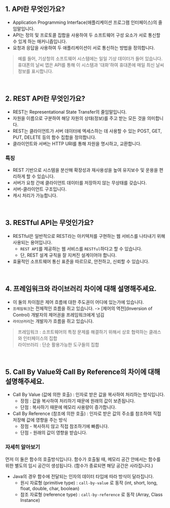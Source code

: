 ## 1. API란 무엇인가요?
* Application Programming Interface(애플리케이션 프로그램 인터페이스)의 줄임말입니다.
* API는 정의 및 프로토콜 집합을 사용하여 두 소프트웨어 구성 요소가 서로 통신할 수 있게 하는 매커니즘입니다.
* 요청과 응답을 사용하여 두 애플리케이션이 서로 통신하는 방법을 정의합니다.

> 예를 들어, 기상청의 소프트웨어 시스템에는 일일 기상 데이터가 들어 있습니다. <br> 휴대폰의 날씨 앱은 API를 통해 이 시스템과 '대화'하여 휴대폰에 매일 최신 날씨 정보를 표시합니다.

<br>

## 2. REST API란 무엇인가요?
* REST는 Representational State Transfer의 줄임말입니다.
* 자원을 이름으로 구분하여 해당 자원의 상태(정보)를 주고 받는 모든 것을 의미합니다.
* REST는 클라이언트가 서버 데이터에 엑세스하는 데 사용할 수 있는 POST, GET, PUT, DELETE 등의 함수 집합을 정의합니다.
* 클라이언트와 서버는 HTTP URI를 통해 자원을 명시하고, 교환합니다.

### 특징
* REST 기반으로 시스템을 분산해 확장성과 재사용성을 높여 유지보수 및 운용을 편리하게 할 수 있습니다.
* 서버가 요청 간에 클라이언트 데이터를 저장하지 않는 무상태를 갖습니다.
* 서버-클라이언트 구조입니다.
* 캐시 처리가 가능합니다.

<br>

## 3. RESTful API는 무엇인가요?
* RESTful은 일반적으로 REST라는 아키텍처를 구현하는 웹 서비스를 나타내기 위해 사용되는 용어입니다.
  * `REST API`를 제공하는 웹 서비스를 `RESTful`하다고 할 수 있습니다.
  * 단, REST 설계 규칙을 잘 지켜진 설계이어야 합니다.
* 효율적인 소프트웨어 통신 표준을 따르므로, 안전하고, 신뢰할 수 있습니다.

<br>

## 4. 프레임워크와 라이브러리 차이에 대해 설명해주세요.
* 이 둘의 차이점은 제어 흐름에 대한 주도권이 어디에 있는가에 있습니다.
* `프레임워크`는 전체적인 흐름을 쥐고 있습니다. -> [제어의 역전](Inversion of Control) 개발자의 제어권을 프레임워크에게 넘김
* `라이브러리`는 개발자가 흐름을 쥐고 있습니다.

> 프레임워크 : 소프트웨어의 특정 문제를 해결하기 위해서 상호 협력하는 클래스와 인터페이스의 집합 <br> 라이브러리 : 단순 활용가능한 도구들의 집합

<br>

## 5. Call By Value와 Call By Reference의 차이에 대해 설명해주세요.
* Call By Value (값에 의한 호출) : 인자로 받은 값을 복사하여 처리하는 방식입니다.
  * 장점 : 값을 복사하여 처리하기 때문에 원래의 값이 보존됩니다.
  * 단점 : 복사하기 때문에 메모리 사용량이 증가합니다.
* Call By Reference (참조에 의한 호출) : 인자로 받은 값의 주소를 참조하여 직접 저장해 값에 영향을 주는 방식
  * 장점 - 복사하지 않고 직접 참조하기에 빠릅니다.
  * 단점 - 원래의 값이 영향을 받습니다.

### 자세히 알아보기
먼저 이 둘은 함수의 호출방식입니다. 함수가 호출될 때, 메모리 공간 안에서는 함수를 위한 별도의 임시 공간이 생성됩니다. (함수가 종료되면 해당 공간은 사라집니다.)
<br>
* Java의 경우 함수에 전달되는 인자의 데이터 타입에 따라 방식이 달라집니다.
  * 원시 자료형 (primitive type) : `call-by-value` 로 동작 (int, short, long, float, double, char, boolean)
  * 참조 자료형 (reference type) : `call-by-reference` 로 동작 (Array, Class Instance)

<br>

## 